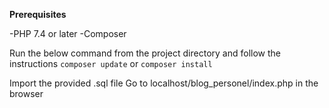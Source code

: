 **Prerequisites**


-PHP 7.4 or later
-Composer

Run the below command from the project directory and follow the instructions
`composer update` or `composer install`


Import the provided .sql file 
Go to localhost/blog_personel/index.php in the browser


